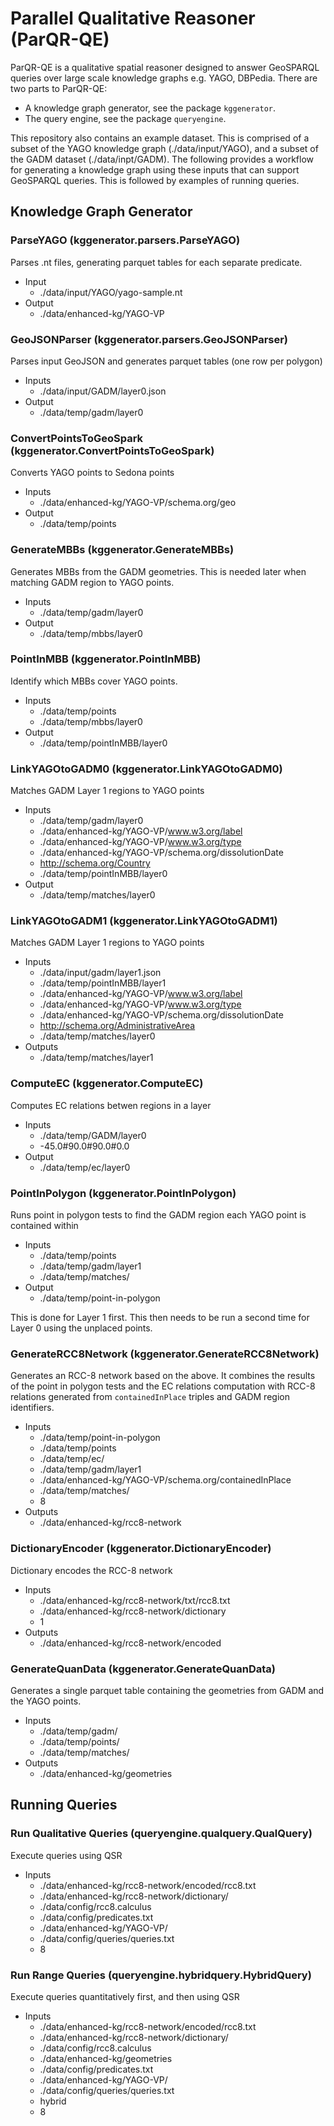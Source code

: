 # Parallel Qualitative Reasoner (ParQR-QE)
ParQR-QE is a qualitative spatial reasoner designed to answer GeoSPARQL queries over large scale knowledge graphs e.g. YAGO, DBPedia. There are two parts to ParQR-QE:
* A knowledge graph generator, see the package ```kggenerator```.
* The query engine, see the package ```queryengine```.

This repository also contains an example dataset. This is comprised of a subset of the YAGO knowledge graph (./data/input/YAGO), and a subset of the GADM dataset (./data/inpt/GADM). The following provides a workflow for generating a knowledge graph using these inputs that can support GeoSPARQL queries. This is followed by examples of running queries. 

## Knowledge Graph Generator

### ParseYAGO (kggenerator.parsers.ParseYAGO)
Parses .nt files, generating parquet tables for each separate predicate.
* Input
	- ./data/input/YAGO/yago-sample.nt
* Output
	- ./data/enhanced-kg/YAGO-VP

### GeoJSONParser (kggenerator.parsers.GeoJSONParser)
Parses input GeoJSON and generates parquet tables (one row per polygon)
* Inputs
	- ./data/input/GADM/layer0.json
* Output
	- ./data/temp/gadm/layer0

### ConvertPointsToGeoSpark (kggenerator.ConvertPointsToGeoSpark)
Converts YAGO points to Sedona points
* Inputs
	- ./data/enhanced-kg/YAGO-VP/schema.org/geo
* Output
	- ./data/temp/points

### GenerateMBBs (kggenerator.GenerateMBBs)
Generates MBBs from the GADM geometries. This is needed later when matching GADM region to YAGO points.
* Inputs
	- ./data/temp/gadm/layer0
* Output
	- ./data/temp/mbbs/layer0

### PointInMBB (kggenerator.PointInMBB)
Identify which MBBs cover YAGO points.
* Inputs
	- ./data/temp/points 
	- ./data/temp/mbbs/layer0 
* Output
	- ./data/temp/pointInMBB/layer0

### LinkYAGOtoGADM0 (kggenerator.LinkYAGOtoGADM0)
Matches GADM Layer 1 regions to YAGO points
* Inputs
	- ./data/temp/gadm/layer0 
	- ./data/enhanced-kg/YAGO-VP/www.w3.org/label 
	- ./data/enhanced-kg/YAGO-VP/www.w3.org/type 
	- ./data/enhanced-kg/YAGO-VP/schema.org/dissolutionDate 
	- http://schema.org/Country 
	- ./data/temp/pointInMBB/layer0
* Output
	- ./data/temp/matches/layer0

### LinkYAGOtoGADM1 (kggenerator.LinkYAGOtoGADM1)
Matches GADM Layer 1 regions to YAGO points
* Inputs
	- ./data/input/gadm/layer1.json
	- ./data/temp/pointInMBB/layer1
	- ./data/enhanced-kg/YAGO-VP/www.w3.org/label
	- ./data/enhanced-kg/YAGO-VP/www.w3.org/type
	- ./data/enhanced-kg/YAGO-VP/schema.org/dissolutionDate
	- http://schema.org/AdministrativeArea
	- ./data/temp/matches/layer0
* Outputs
	- ./data/temp/matches/layer1

### ComputeEC (kggenerator.ComputeEC)
Computes EC relations betwen regions in a layer
* Inputs
	- ./data/temp/GADM/layer0 
	-  -45.0#90.0#90.0#0.0
* Output
 	- ./data/temp/ec/layer0

### PointInPolygon (kggenerator.PointInPolygon)
Runs point in polygon tests to find the GADM region each YAGO point is contained within
* Inputs
	- ./data/temp/points 
	- ./data/temp/gadm/layer1 
	- ./data/temp/matches/
* Output
	- ./data/temp/point-in-polygon

This is done for Layer 1 first. This then needs to be run a second time for Layer 0 using the unplaced points. 

### GenerateRCC8Network (kggenerator.GenerateRCC8Network)
Generates an RCC-8 network based on the above. It combines the results of the point in polygon tests and the EC relations computation with RCC-8 relations generated from ```containedInPlace``` triples and GADM region identifiers.
* Inputs
	- ./data/temp/point-in-polygon
	- ./data/temp/points
	- ./data/temp/ec/
	- ./data/temp/gadm/layer1
	- ./data/enhanced-kg/YAGO-VP/schema.org/containedInPlace
	- ./data/temp/matches/
	- 8 
* Outputs
	- ./data/enhanced-kg/rcc8-network

### DictionaryEncoder (kggenerator.DictionaryEncoder)
Dictionary encodes the RCC-8 network
* Inputs
	- ./data/enhanced-kg/rcc8-network/txt/rcc8.txt
	- ./data/enhanced-kg/rcc8-network/dictionary
	- 1
* Outputs
	- ./data/enhanced-kg/rcc8-network/encoded

### GenerateQuanData (kggenerator.GenerateQuanData)
Generates a single parquet table containing the geometries from GADM and the YAGO points. 
* Inputs
	- ./data/temp/gadm/
	- ./data/temp/points/
	- ./data/temp/matches/
* Outputs
	- ./data/enhanced-kg/geometries

## Running Queries

### Run Qualitative Queries (queryengine.qualquery.QualQuery)
Execute queries using QSR
* Inputs
	- ./data/enhanced-kg/rcc8-network/encoded/rcc8.txt
	- ./data/enhanced-kg/rcc8-network/dictionary/
	- ./data/config/rcc8.calculus
	- ./data/config/predicates.txt
	- ./data/enhanced-kg/YAGO-VP/
	- ./data/config/queries/queries.txt
	- 8
### Run Range Queries (queryengine.hybridquery.HybridQuery)
Execute queries quantitatively first, and then using QSR
* Inputs
	- ./data/enhanced-kg/rcc8-network/encoded/rcc8.txt
	- ./data/enhanced-kg/rcc8-network/dictionary/
	- ./data/config/rcc8.calculus
	- ./data/enhanced-kg/geometries
	- ./data/config/predicates.txt
	- ./data/enhanced-kg/YAGO-VP/
	- ./data/config/queries/queries.txt
	- hybrid
	- 8




